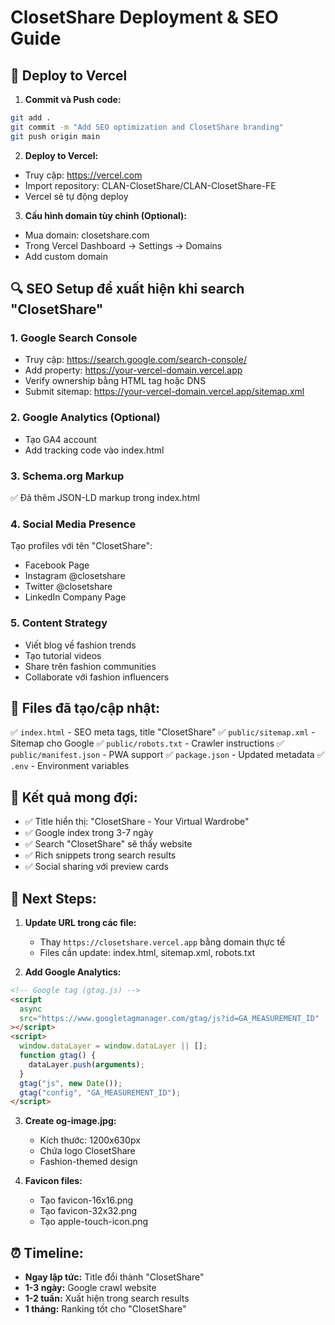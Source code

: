 # ClosetShare Deployment & SEO Guide

## 🚀 Deploy to Vercel

1. **Commit và Push code:**

```bash
git add .
git commit -m "Add SEO optimization and ClosetShare branding"
git push origin main
```

2. **Deploy to Vercel:**

- Truy cập: https://vercel.com
- Import repository: CLAN-ClosetShare/CLAN-ClosetShare-FE
- Vercel sẽ tự động deploy

3. **Cấu hình domain tùy chỉnh (Optional):**

- Mua domain: closetshare.com
- Trong Vercel Dashboard → Settings → Domains
- Add custom domain

## 🔍 SEO Setup để xuất hiện khi search "ClosetShare"

### 1. Google Search Console

- Truy cập: https://search.google.com/search-console/
- Add property: https://your-vercel-domain.vercel.app
- Verify ownership bằng HTML tag hoặc DNS
- Submit sitemap: https://your-vercel-domain.vercel.app/sitemap.xml

### 2. Google Analytics (Optional)

- Tạo GA4 account
- Add tracking code vào index.html

### 3. Schema.org Markup

✅ Đã thêm JSON-LD markup trong index.html

### 4. Social Media Presence

Tạo profiles với tên "ClosetShare":

- Facebook Page
- Instagram @closetshare
- Twitter @closetshare
- LinkedIn Company Page

### 5. Content Strategy

- Viết blog về fashion trends
- Tạo tutorial videos
- Share trên fashion communities
- Collaborate với fashion influencers

## 📁 Files đã tạo/cập nhật:

✅ `index.html` - SEO meta tags, title "ClosetShare"
✅ `public/sitemap.xml` - Sitemap cho Google
✅ `public/robots.txt` - Crawler instructions
✅ `public/manifest.json` - PWA support
✅ `package.json` - Updated metadata
✅ `.env` - Environment variables

## 🎯 Kết quả mong đợi:

- ✅ Title hiển thị: "ClosetShare - Your Virtual Wardrobe"
- ✅ Google index trong 3-7 ngày
- ✅ Search "ClosetShare" sẽ thấy website
- ✅ Rich snippets trong search results
- ✅ Social sharing với preview cards

## 📝 Next Steps:

1. **Update URL trong các file:**

   - Thay `https://closetshare.vercel.app` bằng domain thực tế
   - Files cần update: index.html, sitemap.xml, robots.txt

2. **Add Google Analytics:**

```html
<!-- Google tag (gtag.js) -->
<script
  async
  src="https://www.googletagmanager.com/gtag/js?id=GA_MEASUREMENT_ID"
></script>
<script>
  window.dataLayer = window.dataLayer || [];
  function gtag() {
    dataLayer.push(arguments);
  }
  gtag("js", new Date());
  gtag("config", "GA_MEASUREMENT_ID");
</script>
```

3. **Create og-image.jpg:**

   - Kích thước: 1200x630px
   - Chứa logo ClosetShare
   - Fashion-themed design

4. **Favicon files:**
   - Tạo favicon-16x16.png
   - Tạo favicon-32x32.png
   - Tạo apple-touch-icon.png

## ⏰ Timeline:

- **Ngay lập tức:** Title đổi thành "ClosetShare"
- **1-3 ngày:** Google crawl website
- **1-2 tuần:** Xuất hiện trong search results
- **1 tháng:** Ranking tốt cho "ClosetShare"
